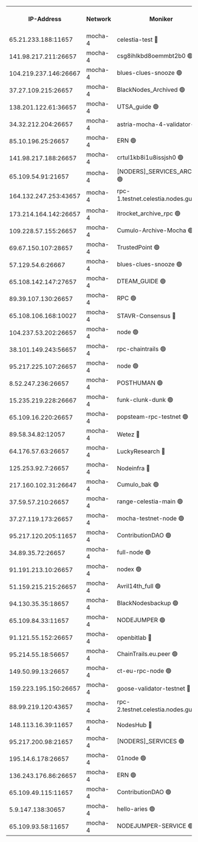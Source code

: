 


<table><tr><th>IP-Address</th><th>Network</th><th>Moniker</th><th>Latest Block Height</th><th>Earliest Block Height</th><th>Catching Up</th><th>Tx Index</th><th>Voting Power</th><th>Version</th><th>Scan Time</th></tr><tr><td>65.21.233.188:11657</td><td>mocha-4</td><td>celestia-test 🔴</td><td>3574336</td><td>0</td><td>False</td><td>on</td><td>1000010</td><td>3.0.2</td><td>2024-12-10T12:34:47.485398297UTC</td></tr><tr><td>141.98.217.211:26657</td><td>mocha-4</td><td>csg8ihlkbd8oemmbt2b0 🟢</td><td>3574298</td><td>1</td><td>False</td><td>on</td><td>0</td><td>3.0.2</td><td>2024-12-10T12:31:27.277498425UTC</td></tr><tr><td>104.219.237.146:26667</td><td>mocha-4</td><td>blues-clues-snooze 🟢</td><td>3574299</td><td>1</td><td>False</td><td>off</td><td>0</td><td>3.0.1-mocha</td><td>2024-12-10T12:31:28.101099849UTC</td></tr><tr><td>37.27.109.215:26657</td><td>mocha-4</td><td>BlackNodes_Archived 🟢</td><td>3574301</td><td>1</td><td>False</td><td>off</td><td>0</td><td>3.0.2</td><td>2024-12-10T12:31:38.896819689UTC</td></tr><tr><td>138.201.122.61:36657</td><td>mocha-4</td><td>UTSA_guide 🟢</td><td>3574302</td><td>1</td><td>False</td><td>on</td><td>0</td><td>3.0.2</td><td>2024-12-10T12:31:45.556252863UTC</td></tr><tr><td>34.32.212.204:26657</td><td>mocha-4</td><td>astria-mocha-4-validator-1 🔴</td><td>3574302</td><td>1</td><td>False</td><td>on</td><td>10509044</td><td>3.0.0-mocha</td><td>2024-12-10T12:31:45.939565489UTC</td></tr><tr><td>85.10.196.25:26657</td><td>mocha-4</td><td>ERN 🟢</td><td>3574304</td><td>1</td><td>False</td><td>on</td><td>0</td><td>3.0.2</td><td>2024-12-10T12:31:55.053416900UTC</td></tr><tr><td>141.98.217.188:26657</td><td>mocha-4</td><td>crtul1kb8i1u8issjsh0 🟢</td><td>3574306</td><td>1</td><td>False</td><td>on</td><td>0</td><td>3.0.2</td><td>2024-12-10T12:32:11.365540927UTC</td></tr><tr><td>65.109.54.91:21657</td><td>mocha-4</td><td>[NODERS]_SERVICES_ARCHIVE 🟢</td><td>3574312</td><td>1</td><td>False</td><td>on</td><td>0</td><td>3.0.2</td><td>2024-12-10T12:32:40.948675855UTC</td></tr><tr><td>164.132.247.253:43657</td><td>mocha-4</td><td>rpc-1.testnet.celestia.nodes.guru 🟢</td><td>3574314</td><td>1</td><td>False</td><td>on</td><td>0</td><td>3.0.2</td><td>2024-12-10T12:32:51.194287784UTC</td></tr><tr><td>173.214.164.142:26657</td><td>mocha-4</td><td>itrocket_archive_rpc 🟢</td><td>3574315</td><td>1</td><td>False</td><td>on</td><td>0</td><td>3.0.2</td><td>2024-12-10T12:32:56.150317558UTC</td></tr><tr><td>109.228.57.155:26657</td><td>mocha-4</td><td>Cumulo-Archive-Mocha 🟢</td><td>3574318</td><td>1</td><td>False</td><td>on</td><td>0</td><td>3.0.2</td><td>2024-12-10T12:33:13.976594510UTC</td></tr><tr><td>69.67.150.107:28657</td><td>mocha-4</td><td>TrustedPoint 🟢</td><td>3574319</td><td>1</td><td>False</td><td>on</td><td>0</td><td>3.0.2</td><td>2024-12-10T12:33:15.289971396UTC</td></tr><tr><td>57.129.54.6:26667</td><td>mocha-4</td><td>blues-clues-snooze 🟢</td><td>3574320</td><td>1</td><td>False</td><td>off</td><td>0</td><td>3.0.1-mocha</td><td>2024-12-10T12:33:21.591993508UTC</td></tr><tr><td>65.108.142.147:27657</td><td>mocha-4</td><td>DTEAM_GUIDE 🟢</td><td>3574330</td><td>1</td><td>False</td><td>on</td><td>0</td><td>3.0.2</td><td>2024-12-10T12:34:11.407080230UTC</td></tr><tr><td>89.39.107.130:26657</td><td>mocha-4</td><td>RPC 🟢</td><td>3574330</td><td>1</td><td>False</td><td>on</td><td>0</td><td>3.0.2</td><td>2024-12-10T12:34:13.728809645UTC</td></tr><tr><td>65.108.106.168:10027</td><td>mocha-4</td><td>STAVR-Consensus 🔴</td><td>3574336</td><td>1</td><td>False</td><td>on</td><td>102504</td><td>3.0.2</td><td>2024-12-10T12:34:43.234055236UTC</td></tr><tr><td>104.237.53.202:26657</td><td>mocha-4</td><td>node 🟢</td><td>3574338</td><td>1</td><td>False</td><td>on</td><td>0</td><td>3.0.0-mocha</td><td>2024-12-10T12:34:53.253182955UTC</td></tr><tr><td>38.101.149.243:56657</td><td>mocha-4</td><td>rpc-chaintrails 🟢</td><td>3574339</td><td>1</td><td>False</td><td>on</td><td>0</td><td>3.0.2</td><td>2024-12-10T12:35:00.969329371UTC</td></tr><tr><td>95.217.225.107:26657</td><td>mocha-4</td><td>node 🟢</td><td>3574340</td><td>1</td><td>False</td><td>on</td><td>0</td><td>3.0.2</td><td>2024-12-10T12:35:03.918589436UTC</td></tr><tr><td>8.52.247.236:26657</td><td>mocha-4</td><td>POSTHUMAN 🟢</td><td>3574341</td><td>1</td><td>False</td><td>on</td><td>0</td><td>3.0.2</td><td>2024-12-10T12:35:07.937453622UTC</td></tr><tr><td>15.235.219.228:26667</td><td>mocha-4</td><td>funk-clunk-dunk 🟢</td><td>3574344</td><td>1</td><td>False</td><td>off</td><td>0</td><td>3.0.1-mocha</td><td>2024-12-10T12:35:23.066364543UTC</td></tr><tr><td>65.109.16.220:26657</td><td>mocha-4</td><td>popsteam-rpc-testnet 🟢</td><td>3574346</td><td>1</td><td>False</td><td>on</td><td>0</td><td>3.0.2</td><td>2024-12-10T12:35:32.012819405UTC</td></tr><tr><td>89.58.34.82:12057</td><td>mocha-4</td><td>Wetez 🔴</td><td>3574351</td><td>1</td><td>False</td><td>off</td><td>148501</td><td>3.0.0-mocha</td><td>2024-12-10T12:35:57.827325630UTC</td></tr><tr><td>64.176.57.63:26657</td><td>mocha-4</td><td>LuckyResearch 🔴</td><td>3574307</td><td>1582001</td><td>False</td><td>off</td><td>1075</td><td>3.0.2</td><td>2024-12-10T12:32:17.143671248UTC</td></tr><tr><td>125.253.92.7:26657</td><td>mocha-4</td><td>Nodeinfra 🔴</td><td>3574307</td><td>2070001</td><td>False</td><td>on</td><td>500001</td><td>3.0.2</td><td>2024-12-10T12:32:15.113443425UTC</td></tr><tr><td>217.160.102.31:26647</td><td>mocha-4</td><td>Cumulo_bak 🟢</td><td>3574335</td><td>2300001</td><td>False</td><td>on</td><td>0</td><td>3.0.2</td><td>2024-12-10T12:34:35.470166585UTC</td></tr><tr><td>37.59.57.210:26657</td><td>mocha-4</td><td>range-celestia-main 🟢</td><td>3574351</td><td>2589477</td><td>False</td><td>off</td><td>0</td><td>3.0.0-mocha</td><td>2024-12-10T12:35:59.238986892UTC</td></tr><tr><td>37.27.119.173:26657</td><td>mocha-4</td><td>mocha-testnet-node 🟢</td><td>3574336</td><td>2631379</td><td>False</td><td>on</td><td>0</td><td>3.0.2-mocha</td><td>2024-12-10T12:34:42.141722692UTC</td></tr><tr><td>95.217.120.205:11657</td><td>mocha-4</td><td>ContributionDAO 🟢</td><td>3574339</td><td>2723055</td><td>False</td><td>on</td><td>0</td><td>3.0.2</td><td>2024-12-10T12:34:58.119550388UTC</td></tr><tr><td>34.89.35.72:26657</td><td>mocha-4</td><td>full-node 🟢</td><td>3140052</td><td>2766149</td><td>False</td><td>on</td><td>0</td><td>2.1.2</td><td>2024-12-10T12:35:15.345282929UTC</td></tr><tr><td>91.191.213.10:26657</td><td>mocha-4</td><td>nodex 🟢</td><td>3574314</td><td>2954501</td><td>False</td><td>off</td><td>0</td><td>3.0.2</td><td>2024-12-10T12:32:52.672272502UTC</td></tr><tr><td>51.159.215.215:26657</td><td>mocha-4</td><td>Avril14th_full 🟢</td><td>3574327</td><td>3022001</td><td>False</td><td>on</td><td>0</td><td>3.0.2</td><td>2024-12-10T12:33:59.290931451UTC</td></tr><tr><td>94.130.35.35:18657</td><td>mocha-4</td><td>BlackNodesbackup 🟢</td><td>3574353</td><td>3099501</td><td>False</td><td>on</td><td>0</td><td>3.0.0-mocha</td><td>2024-12-10T12:36:12.100489491UTC</td></tr><tr><td>65.109.84.33:11657</td><td>mocha-4</td><td>NODEJUMPER 🟢</td><td>3574340</td><td>3214501</td><td>False</td><td>off</td><td>0</td><td>3.0.0-mocha</td><td>2024-12-10T12:35:02.404047312UTC</td></tr><tr><td>91.121.55.152:26657</td><td>mocha-4</td><td>openbitlab 🔴</td><td>3574306</td><td>3219298</td><td>False</td><td>off</td><td>501058</td><td>3.0.2</td><td>2024-12-10T12:32:04.000267450UTC</td></tr><tr><td>95.214.55.18:56657</td><td>mocha-4</td><td>ChainTrails.eu.peer 🟢</td><td>3574303</td><td>3249501</td><td>False</td><td>on</td><td>0</td><td>3.0.2</td><td>2024-12-10T12:31:50.420803154UTC</td></tr><tr><td>149.50.99.13:26657</td><td>mocha-4</td><td>ct-eu-rpc-node 🟢</td><td>3574341</td><td>3249501</td><td>False</td><td>on</td><td>0</td><td>3.0.0-mocha</td><td>2024-12-10T12:35:09.349718928UTC</td></tr><tr><td>159.223.195.150:26657</td><td>mocha-4</td><td>goose-validator-testnet 🔴</td><td>3574347</td><td>3318889</td><td>False</td><td>on</td><td>4017</td><td>3.0.1</td><td>2024-12-10T12:35:36.951478521UTC</td></tr><tr><td>88.99.219.120:43657</td><td>mocha-4</td><td>rpc-2.testnet.celestia.nodes.guru 🟢</td><td>3574334</td><td>3385396</td><td>False</td><td>on</td><td>0</td><td>3.0.2</td><td>2024-12-10T12:34:34.221506348UTC</td></tr><tr><td>148.113.16.39:11657</td><td>mocha-4</td><td>NodesHub 🔴</td><td>3574321</td><td>3453387</td><td>False</td><td>on</td><td>107150</td><td>3.0.2</td><td>2024-12-10T12:33:27.382776481UTC</td></tr><tr><td>95.217.200.98:21657</td><td>mocha-4</td><td>[NODERS]_SERVICES 🟢</td><td>3574298</td><td>3453468</td><td>False</td><td>on</td><td>0</td><td>3.0.2</td><td>2024-12-10T12:31:26.809780605UTC</td></tr><tr><td>195.14.6.178:26657</td><td>mocha-4</td><td>01node 🟢</td><td>3574326</td><td>3487525</td><td>False</td><td>on</td><td>0</td><td>3.0.2</td><td>2024-12-10T12:33:52.387072944UTC</td></tr><tr><td>136.243.176.86:26657</td><td>mocha-4</td><td>ERN 🟢</td><td>3574338</td><td>3553501</td><td>False</td><td>off</td><td>0</td><td>3.0.2</td><td>2024-12-10T12:34:51.044101001UTC</td></tr><tr><td>65.109.49.115:11657</td><td>mocha-4</td><td>ContributionDAO 🟢</td><td>3574319</td><td>3568268</td><td>False</td><td>off</td><td>0</td><td>3.0.2</td><td>2024-12-10T12:33:16.219012393UTC</td></tr><tr><td>5.9.147.138:30657</td><td>mocha-4</td><td>hello-aries 🟢</td><td>3574317</td><td>3571501</td><td>False</td><td>off</td><td>0</td><td>3.0.1</td><td>2024-12-10T12:33:06.112404554UTC</td></tr><tr><td>65.109.93.58:11657</td><td>mocha-4</td><td>NODEJUMPER-SERVICE 🟢</td><td>3574353</td><td>3572400</td><td>False</td><td>off</td><td>0</td><td>3.0.0-mocha</td><td>2024-12-10T12:36:10.616995470UTC</td></tr></table>